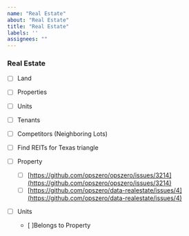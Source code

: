 ```yaml
---
name: "Real Estate"
about: "Real Estate"
title: "Real Estate"
labels: ''
assignees: ""
---
```


### Real Estate

- [ ] Land
- [ ] Properties
- [ ] Units
- [ ] Tenants
- [ ] Competitors (Neighboring Lots)

- [ ] Find REITs for Texas triangle
- [ ] Property
  - [ ] [https://github.com/opszero/opszero/issues/3214](https://github.com/opszero/opszero/issues/3214)
  - [ ] [https://github.com/opszero/data-realestate/issues/4](https://github.com/opszero/data-realestate/issues/4)
- [ ] Units
  - [ ]Belongs to Property
